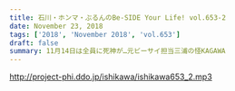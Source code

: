 ```yaml
---
title: 石川・ホンマ・ぶるんのBe-SIDE Your Life! vol.653-2
date: November 23, 2018
tags: ['2018', 'November 2018', 'vol.653']
draft: false
summary: 11月14日は全員に死神が…元ビーサイ担当三浦の怪KAGAWA
---
```


http://project-phi.ddo.jp/ishikawa/ishikawa653_2.mp3
